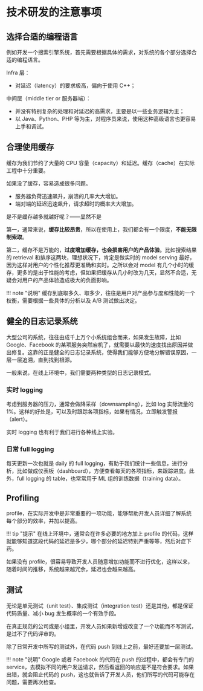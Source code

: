 # 技术研发的注意事项

## 选择合适的编程语言

例如开发一个搜索引擎系统，首先需要根据具体的需求，对系统的各个部分选择合适的编程语言。

Infra 层：

- 对延迟（latency）的要求极高，偏向于使用 C++；

中间层（middle tier or 服务器端）：

- 并没有特别复杂的处理和对延迟的高需求，主要是以一些业务逻辑为主；
- 以 Java、Python、PHP 等为主，对程序员来说，使用这种高级语言也更容易上手和调试。

## 合理使用缓存

缓存为我们节约了大量的 CPU 容量（capacity）和延迟。缓存（cache）在实际工程中十分重要。

如果没了缓存，容易造成很多问题。

- 服务器负荷迅速飙升，崩溃的几率大大增加。
- 端对端的延迟迅速飙升，请求超时的概率大大增加。

是不是缓存越多就越好呢？——显然不是

第一，通常来说，**缓存比较昂贵**，所以在使用上，我们都会有一个限度，**不能无限制索取**。

第二，缓存不是万能的，**过度增加缓存，也会损害用户的产品体验**。比如搜索结果的 retrieval 和排序这两块，理想状况下，肯定是做实时的 model serving 最好，因为这样对用户的个性化推荐更准确和实时。之所以会对 model 有几个小时的缓存，更多的是出于性能的考虑，但如果把缓存从几小时改为几天，显然不合适，无疑会对用户的产品体验造成极大的负面影响。

!!! note "说明"
    缓存到底取多久、取多少，往往是用户对产品参与度和性能的一个权衡，需要根据一些具体的分析以及 A/B 测试做出决定。

## 健全的日志记录系统

大型公司的系统，往往由成千上万个小系统组合而来，如果发生故障，比如 Google、Facebook 的某项服务突然宕机了，就需要以最快的速度找出原因并做出修复。这靠的正是健全的日志记录系统，使得我们能够方便地分解错误原因，一层一层追溯，直到找到根源。

一般来说，在线上环境中，我们需要两种类型的日志记录模式。

### 实时 logging

考虑到服务器的压力，通常会做降采样（downsampling），比如 log 实际流量的 1%。这样的好处是，可以及时跟踪各项指标，如果有情况，立即触发警报（alert）。

实时 logging 也有利于我们进行各种线上实验。

### 日常 full logging

每天更新一次也就是 daily 的 full logging，有助于我们统计一些信息，进行分析，比如做成仪表板（dashboard），方便查看每天的各项指标，来跟踪进度。此外，full logging 的 table，也常常用于 ML 组的训练数据（training data）。

## Profiling

profile，在实际开发中是非常重要的一项功能，能够帮助开发人员详细了解系统每个部分的效率，并加以提高。

!!! tip "提示"
    在线上环境中，通常会在许多必要的地方加上 profile 的代码，这样就能够知道这段代码的延迟是多少，哪个部分的延迟特别严重等等，然后对症下药。

如果没有 profile，很容易导致开发人员随意增加功能而不进行优化，这样以来，随着时间的推移，系统越来越冗余，延迟也会越来越高。

## 测试

无论是单元测试（unit test）、集成测试（integration test）还是其他，都是保证代码质量、减小 bug 发生概率的一个有效手段。

在真正规范的公司或是小组里，开发人员如果新增或改变了一个功能而不写测试，是过不了代码评审的。

除了日常开发中所写的测试外，在代码 push 到线上之前，最好还要加一层测试。

!!! note "说明"
    Google 或者 Facebook 的代码在 push 的过程中，都会有专门的 service，去模拟不同的用户发送请求，然后看返回的响应是不是符合要求。如果出错，就会阻止代码的 push，这也就告诉了开发人员，他们所写的代码可能存在问题，需要再次检查。
